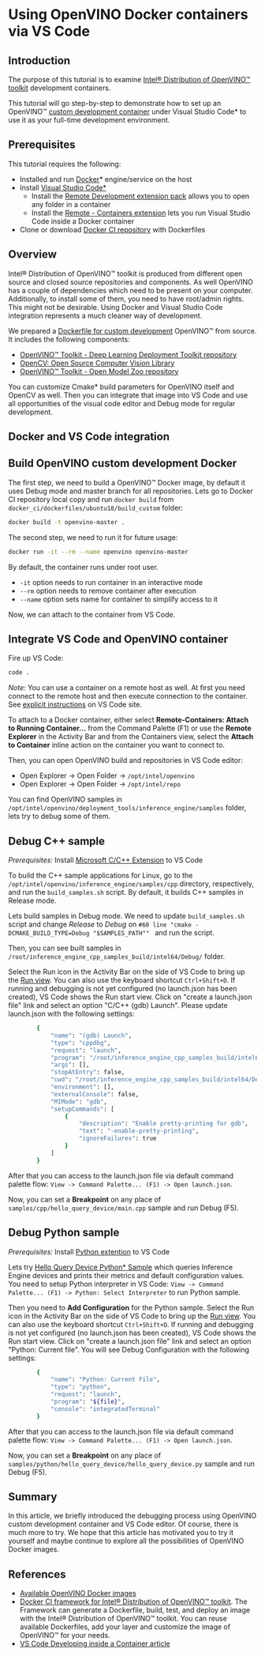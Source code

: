 # Using OpenVINO Docker containers via VS Code

## Introduction

The purpose of this tutorial is to examine [Intel® Distribution of OpenVINO™ toolkit](https://software.intel.com/openvino-toolkit) development containers.

This tutorial will go step-by-step to demonstrate how to set up an OpenVINO™ [custom development container](https://github.com/openvinotoolkit/docker_ci/tree/master/dockerfiles/ubuntu18/build_custom) under Visual Studio Code* to use it as your full-time development environment.

## Prerequisites

This tutorial requires the following:
 - Installed and run [Docker](https://www.docker.com/products/docker-desktop)* engine/service on the host
 - Install [Visual Studio Code*](https://code.visualstudio.com/)
	- Install the [Remote Development extension pack](https://aka.ms/vscode-remote/download/extension) allows you to open any folder in a container
	- Install the [Remote - Containers extension](https://code.visualstudio.com/docs/remote/containers-tutorial#_install-the-extension) lets you run Visual Studio Code inside a Docker container
 - Clone or download [Docker CI repository](https://github.com/openvinotoolkit/docker_ci) with Dockerfiles
 
## Overview

Intel® Distribution of OpenVINO™ toolkit is produced from different open source and closed source repositories and components. As well OpenVINO has a couple of dependencies which need to be present on your computer. Additionally, to install some of them, you need to have root/admin rights. This might not be desirable. Using Docker and Visual Studio Code integration represents a much cleaner way of development. 

We prepared a [Dockerfile for custom development](https://github.com/openvinotoolkit/docker_ci/tree/master/dockerfiles/ubuntu18/build_custom) OpenVINO™ from source. It includes the following components:
 
* [OpenVINO™ Toolkit - Deep Learning Deployment Toolkit repository](https://github.com/openvinotoolkit/openvino)
* [OpenCV: Open Source Computer Vision Library](https://github.com/opencv/opencv)
* [OpenVINO™ Toolkit - Open Model Zoo repository](https://github.com/openvinotoolkit/open_model_zoo)

You can customize Cmake* build parameters for OpenVINO itself and OpenCV as well. Then you can integrate that image into VS Code and use all opportunities of the visual code editor and Debug mode for regular development. 

## Docker and VS Code integration

## Build OpenVINO custom development Docker
The first step, we need to build a OpenVINO™ Docker image, by default it uses Debug mode and master branch for all repositories.
Lets go to Docker CI repository local copy and run `docker build` from `docker_ci/dockerfiles/ubuntu18/build_custom` folder:

```sh
docker build -t openvino-master .
```

The second step, we need to run it for future usage:

```sh
docker run -it --rm --name openvino openvino-master
```

By default, the container runs under root user.
- `-it` option needs to run container in an interactive mode
- `--rm` option needs to remove container after execution
- `--name` option sets name for container to simplify access to it

Now, we can attach to the container from VS Code. 

## Integrate VS Code and OpenVINO container

Fire up VS Code:

```cmd
code .
```

*Note:* You can use a container on a remote host as well. At first you need connect to the remote host and then execute connection to the container. See [explicit instructions](https://code.visualstudio.com/docs/remote/ssh#_connect-to-a-remote-host) on VS Code site.

To attach to a Docker container, either select **Remote-Containers: Attach to Running Container...** from the Command Palette (F1) or use the **Remote Explorer** in the Activity Bar and from the Containers view, select the **Attach to Container** inline action on the container you want to connect to.

Then, you can open OpenVINO build and repositories in VS Code editor:

 - Open Explorer -> Open Folder -> `/opt/intel/openvino`
 - Open Explorer -> Open Folder -> `/opt/intel/repo`

You can find OpenVINO samples in `/opt/intel/openvino/deployment_tools/inference_engine/samples` folder, lets try to debug some of them.

## Debug C++ sample

*Prerequisites:* Install [Microsoft C/C++ Extension](https://marketplace.visualstudio.com/items?itemName=ms-vscode.cpptools#:~:text=The%20C%2FC%2B%2B%20extension%20adds,such%20as%20IntelliSense%20and%20debugging.) to VS Code

To build the C++ sample applications for Linux, go to the `/opt/intel/openvino/inference_engine/samples/cpp` directory, respectively, and run the `build_samples.sh` script. By default, it builds C++ samples in Release mode. 

Lets build samples in Debug mode. We need to update `build_samples.sh` script and change _Release_ to _Debug_ on `#60 line "cmake -DCMAKE_BUILD_TYPE=Debug "$SAMPLES_PATH"" ` and run the script.

Then, you can see built samples in `/root/inference_engine_cpp_samples_build/intel64/Debug/` folder.

Select the Run icon in the Activity Bar on the side of VS Code to bring up the [Run view](https://code.visualstudio.com/docs/editor/debugging#_run-view). You can also use the keyboard shortcut `Ctrl+Shift+D`.
If running and debugging is not yet configured (no launch.json has been created), VS Code shows the Run start view. Click on "create a launch.json file" link and select an option "C/C++ (gdb) Launch". 
Please update launch.json with the following settings:

```sh
        {
            "name": "(gdb) Launch",
            "type": "cppdbg",
            "request": "launch",
            "program": "/root/inference_engine_cpp_samples_build/intel64/Debug/hello_query_device",
            "args": [],
            "stopAtEntry": false,
            "cwd": "/root/inference_engine_cpp_samples_build/intel64/Debug/",
            "environment": [],
            "externalConsole": false,
            "MIMode": "gdb",
            "setupCommands": [
                {
                    "description": "Enable pretty-printing for gdb",
                    "text": "-enable-pretty-printing",
                    "ignoreFailures": true
                }
            ]
        }
```

After that you can access to the launch.json file via default command palette flow: `View -> Command Palette... (F1) -> Open launch.json`.

Now, you can set a **Breakpoint** on any place of `samples/cpp/hello_query_device/main.cpp` sample and run Debug (F5).

## Debug Python sample

*Prerequisites:* Install [Python extention](https://marketplace.visualstudio.com/items?itemName=ms-python.python) to VS Code

Lets try [Hello Query Device Python* Sample](https://docs.openvinotoolkit.org/latest/openvino_inference_engine_ie_bridges_python_sample_hello_query_device_README.html) which queries Inference Engine devices and prints their metrics and default configuration values.
You need to setup Python interpreter in VS Code: `View -> Command Palette... (F1) -> Python: Select Interpreter` to run Python sample.

Then you need to **Add Configuration** for the Python sample.
Select the Run icon in the Activity Bar on the side of VS Code to bring up the [Run view](https://code.visualstudio.com/docs/editor/debugging#_run-view). You can also use the keyboard shortcut `Ctrl+Shift+D`.
If running and debugging is not yet configured (no launch.json has been created), VS Code shows the Run start view. Click on "create a launch.json file" link and select an option "Python: Current file". 
You will see Debug Configuration with the following settings:

```sh
        {
            "name": "Python: Current File",
            "type": "python",
            "request": "launch",
            "program": "${file}",
            "console": "integratedTerminal"
        }
```

After that you can access to the launch.json file via default command palette flow: `View -> Command Palette... (F1) -> Open launch.json`.

Now, you can set a **Breakpoint** on any place of `samples/python/hello_query_device/hello_query_device.py` sample and run Debug (F5).

## Summary

In this article, we briefly introduced the debugging process using OpenVINO custom development container and VS Code editor. Of course, there is much more to try. We hope that this article has motivated you to try it yourself and maybe continue to explore all the possibilities of OpenVINO Docker images.

## References

 - [Available OpenVINO Docker images](https://github.com/openvinotoolkit/docker_ci#prebuilt-images)
 - [Docker CI framework for Intel® Distribution of OpenVINO™ toolkit](https://github.com/openvinotoolkit/docker_ci). The Framework can generate a Dockerfile, build, test, and deploy an image with the Intel® Distribution of OpenVINO™ toolkit. You can reuse available Dockerfiles, add your layer and customize the image of OpenVINO™ for your needs.
 - [VS Code Developing inside a Container article](https://code.visualstudio.com/docs/remote/containers)